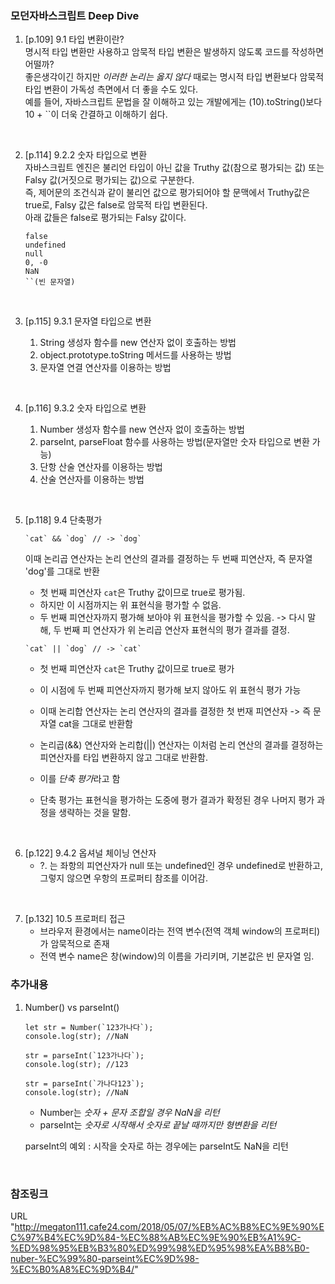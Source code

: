 ### 모던자바스크립트 Deep Dive

1.  [p.109] 9.1 타입 변환이란?  
    명시적 타입 변환만 사용하고 암묵적 타입 변환은 발생하지 않도록 코드를 작성하면 어떨까?  
    좋은생각이긴 하지만 _이러한 논리는 옳지 않다_ 때로는 명시적 타입 변환보다 암묵적 타입 변환이 가독성 측면에서 더 좋을 수도 있다.  
    예를 들어, 자바스크립트 문법을 잘 이해하고 있는 개발에게는 (10).toString()보다 10 + ``이 더욱 간결하고 이해하기 쉽다.

<br>

2.  [p.114] 9.2.2 숫자 타입으로 변환  
    자바스크립트 엔진은 불리언 타입이 아닌 값을 Truthy 값(참으로 평가되는 값) 또는 Falsy 값(거짓으로 평가되는 값)으로 구분한다.  
    즉, 제어문의 조건식과 같이 불리언 값으로 평가되어야 할 문맥에서 Truthy값은 true로, Falsy 값은 false로 암묵적 타입 변환된다.  
    아래 값들은 false로 평가되는 Falsy 값이다.

    ```
    false
    undefined
    null
    0, -0
    NaN
    ``(빈 문자열)
    ```

<br>

3.  [p.115] 9.3.1 문자열 타입으로 변환

    1. String 생성자 함수를 new 연산자 없이 호출하는 방법
    2. object.prototype.toString 메서드를 사용하는 방법
    3. 문자열 연결 연산자를 이용하는 방법

<br>

4.  [p.116] 9.3.2 숫자 타입으로 변환

    1. Number 생성자 함수를 new 연산자 없이 호출하는 방법
    2. parseInt, parseFloat 함수를 사용하는 방법(문자열만 숫자 타입으로 변환 가능)
    3. 단항 산술 연산자를 이용하는 방법
    4. 산술 연산자를 이용하는 방법

<br>

5. [p.118] 9.4 단축평가

   ```
   `cat` && `dog` // -> `dog`
   ```

   이때 논리곱 연산자는 논리 연산의 결과를 결정하는 두 번째 피연산자, 즉 문자열 'dog'를 그대로 반환

   - 첫 번째 피연산자 `cat`은 Truthy 값이므로 true로 평가됨.
   - 하지만 이 시점까지는 위 표현식을 평가할 수 없음.
   - 두 번째 피연산자까지 평가해 보아야 위 표현식을 평가할 수 있음.
     -> 다시 말해, 두 번째 피 연산자가 위 논리곱 연산자 표현식의 평가 결과를 결정.

   ```
   `cat` || `dog` // -> `cat`
   ```

   - 첫 번째 피연산자 `cat`은 Truthy 값이므로 true로 평가
   - 이 시점에 두 번째 피연산자까지 평가해 보지 않아도 위 표현식 평가 가능
   - 이때 논리합 연산자는 논리 연산자의 결과를 결정한 첫 번재 피연산자
     -> 즉 문자열 cat을 그대로 반환함

   - 논리곱(&&) 연산자와 논리합(||) 연산자는 이처럼 논리 연산의 결과를 결정하는 피연산자를 타입 변환하지 않고 그대로 반환함.
   - 이를 *단축 평가*라고 함
   - 단축 평가는 표현식을 평가하는 도중에 평가 결과가 확정된 경우 나머지 평가 과정을 생략하는 것을 말함.

<br>

6. [p.122] 9.4.2 옵셔널 체이닝 연산자
   - ?. 는 좌항의 피연산자가 null 또는 undefined인 경우 undefined로 반환하고, 그렇지 않으면 우항의 프로퍼티 참조를 이어감.

<br>

7. [p.132] 10.5 프로퍼티 접근
   - 브라우저 환경에서는 name이라는 전역 변수(전역 객체 window의 프로퍼티)가 암묵적으로 존재
   - 전역 변수 name은 창(window)의 이름을 가리키며, 기본값은 빈 문자열 임.

### 추가내용

1. Number() vs parseInt()

   ```
   let str = Number(`123가나다`);
   console.log(str); //NaN

   str = parseInt(`123가나다`);
   console.log(str); //123

   str = parseInt(`가나다123`);
   console.log(str); //NaN
   ```

   - Number는 _숫자 + 문자 조합일 경우 NaN을 리턴_
   - parseInt는 _숫자로 시작해서 숫자로 끝날 때까지만 형변환을 리턴_

   parseInt의 예외
   : 시작을 숫자로 하는 경우에는 parseInt도 NaN을 리턴

<br>

### 참조링크

URL
"http://megaton111.cafe24.com/2018/05/07/%EB%AC%B8%EC%9E%90%EC%97%B4%EC%9D%84-%EC%88%AB%EC%9E%90%EB%A1%9C-%ED%98%95%EB%B3%80%ED%99%98%ED%95%98%EA%B8%B0-nuber-%EC%99%80-parseint%EC%9D%98-%EC%B0%A8%EC%9D%B4/"
